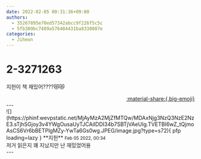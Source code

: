 ```yaml
---
date: 2022-02-05 00:31:36+09:00
authors:
  - 35267895e70ed57342abcc9f226f5c5c
  - 5fb309bc7489a576484431ba8338807e
categories:
  - Jiheon
---
```


# 2-3271263

<div class="post-container" markdown="1">
<div class="content-container md-sidebar__scrollwrap" markdown="1">

지헌이 책 재밌어????😻😻

</div>
</div>

<div style="text-align: right;" markdown="1">
<a href="https://weverse.io/fromis9/fanpost/2-3271263" style="text-align: right;">:material-share:{.big-emoji}</a>
</div>
---

<div class="comments-container md-sidebar__scrollwrap" markdown="1">
<div class="comment" markdown="1">
<div class='id-container' markdown="1">
![](https://phinf.wevpstatic.net/MjAyMzA2MjZfMTQw/MDAxNjg3NzQ3NzE2NzE3.sTjhSGjoy3v4YWgOusaUyTJCAiIDDI34b7SBTjVAeUIg.TVETBI6wZ_tQjmoAsCS6Vr6bBETPlgMZy-YwTa6Gs0wg.JPEG/image.jpg?type=s72){ pfp loading=lazy }
**<span class="artist">지헌</span>** <small>Feb 05 2022, 00:34</small><br>
</div>
<div class='comment-body' markdown="1">
저거 읽은지 꽤 지났지만 난 재밌었어용
</div>
</div>
</div>
---
